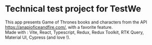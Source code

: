 # Technical test project for TestWe

This app presents Game of Thrones books and characters from the API https://anapioficeandfire.com/, with a favorite feature.  
Made with : Vite, React, Typescript, Redux, Redux Toolkit, RTK Query, Material UI, Cypress (and love !).
